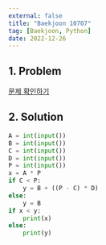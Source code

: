 ```yaml
---
external: false
title: "Baekjoon 10707"
tag: [Baekjoon, Python]
date: 2022-12-26
---
```


## 1. Problem

[문제 확인하기](https://www.acmicpc.net/problem/10707)

## 2. Solution

```python
A = int(input())
B = int(input())
C = int(input())
D = int(input())
P = int(input())
x = A * P
if C < P:
    y = B + ((P - C) * D)
else:
    y = B
if x < y:
    print(x)
else:
    print(y)
```
